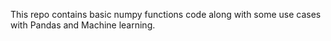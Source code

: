 This repo contains basic numpy functions code along with some use cases with Pandas and Machine learning.
